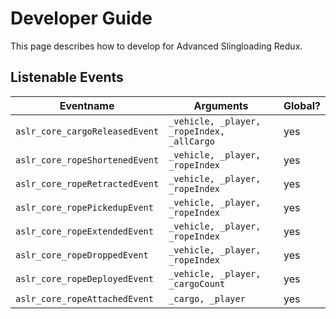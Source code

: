 # Developer Guide

This page describes how to develop for Advanced Slingloading Redux.

## Listenable Events

| Eventname                      | Arguments                                  | Global? |
| ------------------------------ | ------------------------------------------ | ------- |
| `aslr_core_cargoReleasedEvent` | `_vehicle, _player, _ropeIndex, _allCargo` | yes     |
| `aslr_core_ropeShortenedEvent` | `_vehicle, _player, _ropeIndex`            | yes     |
| `aslr_core_ropeRetractedEvent` | `_vehicle, _player, _ropeIndex`            | yes     |
| `aslr_core_ropePickedupEvent`  | `_vehicle, _player, _ropeIndex`            | yes     |
| `aslr_core_ropeExtendedEvent`  | `_vehicle, _player, _ropeIndex`            | yes     |
| `aslr_core_ropeDroppedEvent`   | `_vehicle, _player, _ropeIndex`            | yes     |
| `aslr_core_ropeDeployedEvent`  | `_vehicle, _player, _cargoCount`           | yes     |
| `aslr_core_ropeAttachedEvent`  | `_cargo, _player`                          | yes     |

